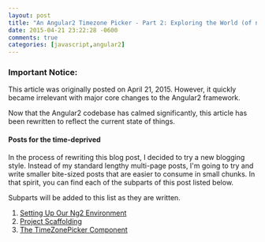 ```yaml
---
layout: post
title: "An Angular2 Timezone Picker - Part 2: Exploring the World (of ng2)"
date: 2015-04-21 23:22:28 -0600
comments: true
categories: [javascript,angular2]
---
```



### Important Notice:
This article was originally posted on April 21, 2015.  However, it quickly became irrelevant with major core changes to the Angular2 framework.

Now that the Angular2 codebase has calmed significantly, this article has been rewritten to reflect the current state of things.

#### Posts for the time-deprived

In the process of rewriting this blog post, I decided to try a new blogging style.  Instead of my standard lengthy multi-page posts, I'm going to try and write smaller bite-sized posts that are easier to consume in small chunks.  In that spirit, you can find each of the subparts of this post listed below.

Subparts will be added to this list as they are written.

1. [Setting Up Our Ng2 Environment](/blog/2015/12/13/an-ng2-timezone-picker-part-2-dot-1-the-environment/)
2. [Project Scaffolding](/blog/2015/12/14/an-ng2-timezone-picker-part-2-dot-2-scaffolding/)
2. [The TimeZonePicker Component](/blog/2015/12/14/an-ng2-timezone-picker-part-2-dot-3-the-timezonepicker-component/)

